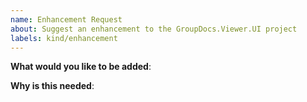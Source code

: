 ```yaml
---
name: Enhancement Request
about: Suggest an enhancement to the GroupDocs.Viewer.UI project
labels: kind/enhancement
---
```


<!-- Please only use this template for submitting enhancement requests. Thanks! -->

**What would you like to be added**:

**Why is this needed**:
